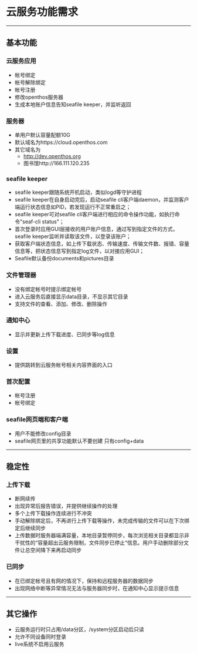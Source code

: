 # 云服务功能需求

***
## 基本功能

### 云服务应用
- 帐号绑定
- 帐号解除绑定
- 帐号注册
- 修改openthos服务器
- 生成本地账户信息告知seafile keeper，并监听返回

### 服务器
- 单用户默认容量配额10G
- 默认域名为https://cloud.openthos.com
- 其它域名为
   - http://dev.openthos.org
   - 图书馆http://166.111.120.235

### seafile keeper
- seafile keeper跟随系统开机启动，类似logd等守护进程
- seafile keeper在自身启动完后，启动seafile cli客户端daemon，并监测客户端运行状态信息如PID，若发现运行不正常重启之；
- seafile keeper可对seafile cli客户端进行相应的命令操作功能，如执行命令"seaf-cli status"；
- 首次登录时应用GUI层接收的用户账户信息，通过写到指定文件的方式，seafile keeper监听并读取该文件，以登录该账户；
- 获取客户端状态信息，如上传下载状态、传输速度、传输文件数、报错、容量信息等，把状态信息写到指定log文件，以对接应用GUI；
- Seafile默认备份documents和pictures目录

### 文件管理器
- 没有绑定帐号时提示绑定帐号
- 进入云服务后直接显示data目录，不显示其它目录
- 支持文件的查看、添加、修改、删除操作

### 通知中心
- 显示并更新上传下载进度、已同步等log信息

### 设置
- 提供跳转到云服务帐号相关内容界面的入口

### 首次配置
- 帐号注册
- 帐号绑定

### seafile网页端和客户端
- 用户不能修改config目录
- seafile网页里的共享功能默认不要创建 只有config+data

***

## 稳定性
### 上传下载
- 断网续传
- 出现异常后报告错误，并提供继续操作的处理
- 多个上传下载操作连续进行不冲突
- 手动解除绑定后，不再进行上传下载等操作，未完成传输的文件可以在下次绑定后继续同步
- 上传数据时服务器端满容量，本地目录暂停同步，每次浏览相关目录都显示非干扰性的“容量超出云服务限制，文件同步已停止“信息。用户手动删除部分文件让总空间降下来再启动同步

### 已同步
- 在已绑定帐号且有网的情况下，保持和远程服务器的数据同步
- 出现网络中断等异常情况无法与服务器同步时，在通知中心显示提示信息

***

## 其它操作
- 云服务运行时只占用/data分区，/system分区启动后只读
- 允许不同设备同时登录
- live系统不启用云服务

